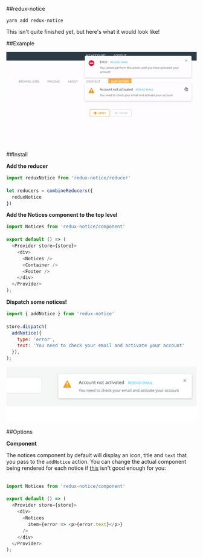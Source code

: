 ##redux-notice

```
yarn add redux-notice
```

This isn't quite finished yet, but here's what it would look like!


##Example

![Notice](/example/img/demo.gif?raw=true "Notice")


##Install

**Add the reducer**

```js
import reduxNotice from 'redux-notice/reducer'

let reducers = combineReducers({
  reduxNotice
})
```

**Add the Notices component to the top level**

```js
import Notices from 'redux-notice/component'

export default () => (
  <Provider store={store}>
    <div>
      <Notices />
      <Container />
      <Footer />
    </div>
  </Provider>
);

```

**Dispatch some notices!**

```js
import { addNotice } from 'redux-notice'

store.dispatch(
  addNotice({
    type: 'error',
    text: 'You need to check your email and activate your account'
  }),
);
```

![Notice](/example/img/notice.png?raw=true "Notice")


##Options

**Component**

The notices component by default will display an icon, title and `text` that you pass to the `addNotice` action. You can change the actual component being rendered for each notice if [this](/component/index.js) isn't good enough for you:

```js

import Notices from 'redux-notice/component'

export default () => (
  <Provider store={store}>
    <div>
      <Notices
        item={error => <p>{error.text}</p>}
      />
    </div>
  </Provider>
);

```
